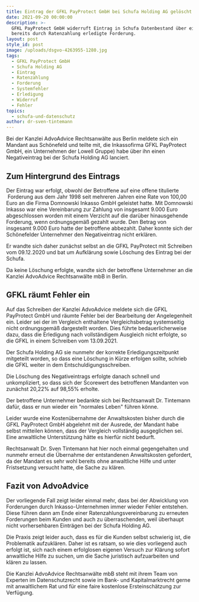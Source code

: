 ```yaml
---
title: Eintrag der GFKL PayProtect GmbH bei Schufa Holding AG gelöscht.
date: 2021-09-20 00:00:00
description: >-
  GFKL PayProtect GmbH widerruft Eintrag in Schufa Datenbestand über eine
  bereits durch Ratenzahlung erledigte Forderung.
layout: post
style_id: post
image: /uploads/dsgvo-4263955-1280.jpg
tags:
  - GFKL PayProtect GmbH
  - Schufa Holding AG
  - Eintrag
  - Ratenzahlung
  - Forderung
  - Systemfehler
  - Erledigung
  - Widerruf
  - Fehler
topics:
  - schufa-und-datenschutz
author: dr-sven-tintemann
---
```

Bei der Kanzlei AdvoAdvice Rechtsanwälte aus Berlin meldete sich ein Mandant aus Schönefeld und teilte mit, die Inkassofirma GFKL PayProtect GmbH, ein Unternehmen der Lowell Gruppe) habe über ihn einen Negativeintrag bei der Schufa Holding AG lanciert.&nbsp;

## Zum Hintergrund des Eintrags

Der Eintrag war erfolgt, obwohl der Betroffene auf eine offene titulierte &nbsp;Forderung aus dem Jahr 1998 seit mehreren Jahren eine Rate von 100,00 Euro an die Firma Domnowski Inkasso GmbH geleistet hatte. Mit Domnowski Inkasso war eine Vereinbarung zur Zahlung von insgesamt 9.000 Euro abgeschlossen worden mit einem Verzicht auf die darüber hinausgehende Forderung, wenn ordnungsgemä&szlig; gezahlt wurde. Den Betrag von insgesamt 9.000 Euro hatte der betroffene abbezahlt. Daher konnte sich der Schönefelder Unternehmer den Negativeintrag nicht erklären.&nbsp;

Er wandte sich daher zunächst selbst an die GFKL PayProtect mit Schreiben vom 09.12.2020 und bat um Aufklärung sowie Löschung des Eintrag bei der Schufa.&nbsp;

Da keine Löschung erfolgte, wandte sich der betroffene Unternehmer an die Kanzlei AdvoAdvice Rechtsanwälte mbB in Berlin.&nbsp;

## GFKL räumt Fehler ein

Auf das Schreiben der Kanzlei AdvoAdvice meldete sich die GFKL PayProtect GmbH und räumte Fehler bei der Bearbeitung der Angelegenheit ein. Leider sei der im Vergleich enthaltene Vergleichsbetrag systemseitig nicht ordnungsgemä&szlig; dargestellt worden. Dies führte bedauerlicherweise dazu, dass die Erledigung nach vollständigem Ausgleich nicht erfolgte, so die GFKL in einem Schreiben vom 13.09.2021.&nbsp;

Der Schufa Holding AG sie nunmehr der korrekte Erledigungszeitpunkt mitgeteilt worden, so dass eine Löschung in Kürze erfolgen sollte, schrieb die GFKL weiter in dem Entschuldigungsschreiben.&nbsp;

Die Löschung des Negativeintrags erfolgte danach schnell und unkompliziert, so dass sich der Scorewert des betroffenen Mandanten von zunächst 20,22% auf 98,55% erholte.&nbsp;

Der betroffene Unternehmer bedankte sich bei Rechtsanwalt Dr. Tintemann dafür, dass er nun wieder ein "normales Leben" führen könne.&nbsp;

Leider wurde eine Kostenübernahme der Anwaltskosten bisher durch die GFKL PayProtect GmbH abgelehnt mit der Ausrede, der Mandant habe selbst mitteilen können, dass der Vergleich vollständig ausgeglichen sei. Eine anwaltliche Unterstützung hätte es hierfür nicht bedurft.&nbsp;

Rechtsanwalt Dr. Sven Tintemann hat hier noch einmal gegengehalten und nunmehr erneut die Übernahme der entstandenen Anwaltskosten gefordert, da der Mandant es sehr wohl bereits ohne anwaltliche Hilfe und unter Fristsetzung versucht hatte, die Sache zu klären.&nbsp;

## Fazit von AdvoAdvice

Der vorliegende Fall zeigt leider einmal mehr, dass bei der Abwicklung von Forderungen durch Inkasso-Unternehmen immer wieder Fehler entstehen. Diese führen dann am Ende einer Ratenzahlungsvereinbarung zu erneuten Forderungen beim Kunden und auch zu überraschenden, weil überhaupt nicht vorhersehbaren Einträgen bei der Schufa Holding AG.&nbsp;

Die Praxis zeigt leider auch, dass es für die Kunden selbst schwierig ist, die Problematik aufzuklären. Daher ist es ratsam, so wie dies vorliegend auch erfolgt ist, sich nach einem erfolglosen eigenen Versuch zur Klärung sofort anwaltliche Hilfe zu suchen, um die Sache juristisch aufzuarbeiten und klären zu lassen.&nbsp;

Die Kanzlei AdvoAdvice Rechtsanwälte mbB steht mit ihrem Team von Experten im Datenschutzrecht sowie im Bank- und Kapitalmarktrecht gerne mit anwaltlichem Rat und für eine faire kostenlose Ersteinschätzung zur Verfügung.

&nbsp;
